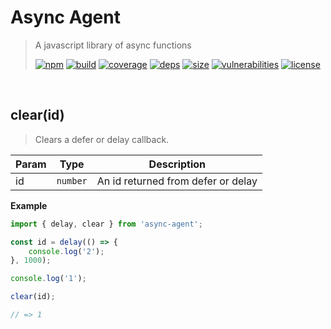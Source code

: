 # Async Agent

> A javascript library of async functions
>
> [![npm][npm]][npm-url]
[![build][build]][build-url]
[![coverage][coverage]][coverage-url]
[![deps][deps]][deps-url]
[![size][size]][size-url]
[![vulnerabilities][vulnerabilities]][vulnerabilities-url]
[![license][license]][license-url]


<br><a name="clear"></a>

## clear(id)
> Clears a defer or delay callback.


| Param | Type | Description |
| --- | --- | --- |
| id | <code>number</code> | An id returned from defer or delay |

**Example**  
``` javascript
import { delay, clear } from 'async-agent';

const id = delay(() => {
    console.log('2');
}, 1000);

console.log('1');

clear(id);

// => 1
```

[npm]: https://img.shields.io/npm/v/async-agent.svg
[npm-url]: https://npmjs.com/package/async-agent
[build]: https://travis-ci.org/DarrenPaulWright/async-agent.svg?branch&#x3D;master
[build-url]: https://travis-ci.org/DarrenPaulWright/async-agent
[coverage]: https://coveralls.io/repos/github/DarrenPaulWright/async-agent/badge.svg?branch&#x3D;master
[coverage-url]: https://coveralls.io/github/DarrenPaulWright/async-agent?branch&#x3D;master
[deps]: https://david-dm.org/DarrenPaulWright/async-agent.svg
[deps-url]: https://david-dm.org/DarrenPaulWright/async-agent
[size]: https://packagephobia.now.sh/badge?p&#x3D;async-agent
[size-url]: https://packagephobia.now.sh/result?p&#x3D;async-agent
[vulnerabilities]: https://snyk.io/test/github/DarrenPaulWright/async-agent/badge.svg?targetFile&#x3D;package.json
[vulnerabilities-url]: https://snyk.io/test/github/DarrenPaulWright/async-agent?targetFile&#x3D;package.json
[license]: https://img.shields.io/github/license/DarrenPaulWright/async-agent.svg
[license-url]: https://npmjs.com/package/async-agent/LICENSE.md
